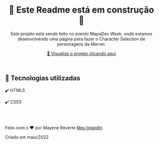 <h1 align="center">
 🚧 Este Readme está em construção 🚧
</h1>

<p align="center">Este projeto está sendo feito no evento MapaDev Week, onde estamos desenvolvendo uma página para fazer o Character Selection de personagens da Marvel.</p>

<div align="center">

 [👀 Visualize o projeto clicando aqui](https://revertemayene.github.io/mapadevweek-characterselect-marvel/)

</div> 

<br>

## 🚀 Tecnologias utilizadas

✔️ HTML5

✔️ CSS3

<br><br>

Feito com o ❤️ por Mayene Reverte [Meu linkedIn](https://www.linkedin.com/in/mayenereverte/)
<p>Criado em maio/2022</p>

